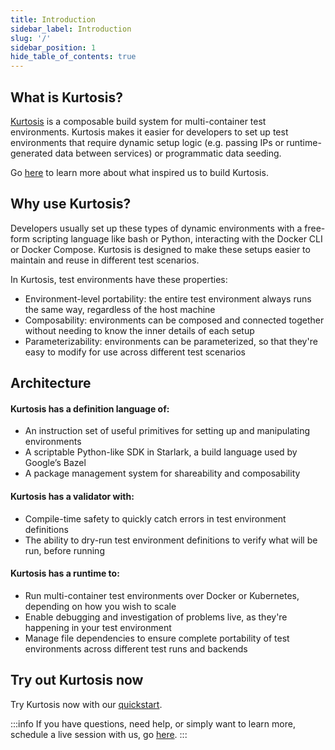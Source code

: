 ```yaml
---
title: Introduction
sidebar_label: Introduction
slug: '/'
sidebar_position: 1
hide_table_of_contents: true
---
```

## What is Kurtosis?
[Kurtosis](https://www.kurtosis.com) is a composable build system for multi-container test environments. Kurtosis makes it easier for developers to set up test environments that require dynamic setup logic (e.g. passing IPs or runtime-generated data between services) or programmatic data seeding.

Go [here](../explanations/why-we-built-kurtosis.md) to learn more about what inspired us to build Kurtosis.

## Why use Kurtosis?

Developers usually set up these types of dynamic environments with a free-form scripting language like bash or Python, interacting with the Docker CLI or Docker Compose. Kurtosis is designed to make these setups easier to maintain and reuse in different test scenarios.

In Kurtosis, test environments have these properties:
- Environment-level portability: the entire test environment always runs the same way, regardless of the host machine
- Composability: environments can be composed and connected together without needing to know the inner details of each setup
- Parameterizability: environments can be parameterized, so that they're easy to modify for use across different test scenarios

## Architecture

#### Kurtosis has a definition language of:
- An instruction set of useful primitives for setting up and manipulating environments
- A scriptable Python-like SDK in Starlark, a build language used by Google’s Bazel
- A package management system for shareability and composability

#### Kurtosis has a validator with:
- Compile-time safety to quickly catch errors in test environment definitions
- The ability to dry-run test environment definitions to verify what will be run, before running

#### Kurtosis has a runtime to:
- Run multi-container test environments over Docker or Kubernetes, depending on how you wish to scale
- Enable debugging and investigation of problems live, as they're happening in your test environment
- Manage file dependencies to ensure complete portability of test environments across different test runs and backends

## Try out Kurtosis now

Try Kurtosis now with our [quickstart](./quickstart.md).

:::info
If you have questions, need help, or simply want to learn more, schedule a live session with us, go [here](https://calendly.com/d/zgt-f2c-66p/kurtosis-onboarding).
:::
